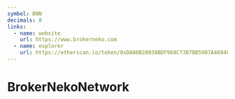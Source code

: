 ```yaml
---
symbol: BNN
decimals: 8
links:
  - name: website
    url: https://www.brokerneko.com
  - name: explorer
    url: https://etherscan.io/token/0xDA80B20038BDF968C7307BB5907A469482CF6251
---
```


# BrokerNekoNetwork
